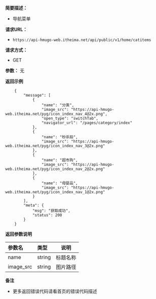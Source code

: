 **简要描述：** 

- 导航菜单

**请求URL：** 

- `https://api-hmugo-web.itheima.net/api/public/v1/home/catitems`

**请求方式：**

- GET

**参数：** 无

 **返回示例**

```
    {
        "message": [
            {
                "name": "分类",
                "image_src": "https://api-hmugo-web.itheima.net/pyg/icon_index_nav_4@2x.png",
                "open_type": "switchTab",
                "navigator_url": "/pages/category/index"
            },
            {
                "name": "秒杀拍",
                "image_src": "https://api-hmugo-web.itheima.net/pyg/icon_index_nav_3@2x.png"
            },
            {
                "name": "超市购",
                "image_src": "https://api-hmugo-web.itheima.net/pyg/icon_index_nav_2@2x.png"
            },
            {
                "name": "母婴品",
                "image_src": "https://api-hmugo-web.itheima.net/pyg/icon_index_nav_1@2x.png"
            }
        ],
        "meta": {
            "msg": "获取成功",
            "status": 200
        }
    }
```

 **返回参数说明** 

| 参数名    | 类型   | 说明     |
| :-------- | :----- | -------- |
| name      | string | 标题名称 |
| image_src | string | 图片路径 |

 **备注** 

- 更多返回错误代码请看首页的错误代码描述